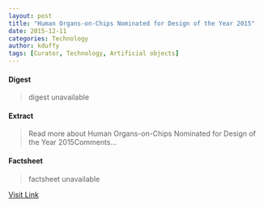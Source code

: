 ```yaml
---
layout: post
title: "Human Organs-on-Chips Nominated for Design of the Year 2015"
date: 2015-12-11
categories: Technology
author: kduffy
tags: [Curator, Technology, Artificial objects]
---
```



#### Digest
>digest unavailable

#### Extract
>Read more about Human Organs-on-Chips Nominated for Design of the Year 2015Comments...

#### Factsheet
>factsheet unavailable

[Visit Link](http://www.pddnet.com/news/2015/06/human-organs-chips-nominated-design-year-2015)


